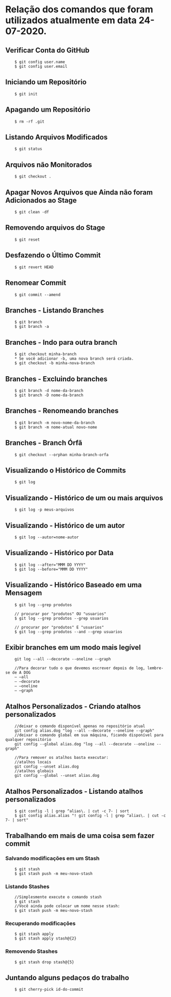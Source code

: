 # Relação dos comandos que foram utilizados atualmente em data 24-07-2020.

## Verificar Conta do GitHub
		$ git config user.name
		$ git config user.email

## Iniciando um Repositório
		$ git init
		
## Apagando um Repositório
		$ rm -rf .git
		
## Listando Arquivos Modificados
		$ git status
		
## Arquivos não Monitorados
		$ git checkout .
		
## Apagar Novos Arquivos que Ainda não foram Adicionados ao Stage
		$ git clean -df
		
## Removendo arquivos do Stage
		$ git reset
		
## Desfazendo o Último Commit
		$ git revert HEAD
		
## Renomear Commit
		$ git commit --amend
		
## Branches - Listando Branches
		$ git branch
		$ git branch -a

## Branches - Indo para outra branch
		$ git checkout minha-branch
		* Se você adicionar -b, uma nova branch será criada.
		$ git checkout -b minha-nova-branch

## Branches - Excluindo branches
		$ git branch -d nome-da-branch
		$ git branch -D nome-da-branch
		
## Branches - Renomeando branches
		$ git branch -m novo-nome-da-branch
		$ git branch -m nome-atual novo-nome
		
## Branches - Branch Órfã
		$ git checkout --orphan minha-branch-orfa

## Visualizando o Histórico de Commits
		$ git log
		
## Visualizando - Histórico de um ou mais arquivos
		$ git log -p meus-arquivos

## Visualizando - Histórico de um autor
		$ git log --autor=nome-autor

## Visualizando - Histórico por Data
		$ git log --after="MMM DD YYYY"
		$ git log --before="MMM DD YYYY"

## Visualizando - Histórico Baseado em uma Mensagem
		$ git log --grep produtos
		
		// procurar por "produtos" OU "usuarios"
		$ git log --grep produtos --grep usuarios

		// procurar por "produtos" E "usuarios"
		$ git log --grep produtos --and --grep usuarios
		
## Exibir branches em um modo mais legível
		git log --all --decorate --oneline --graph
		
		//Para decorar tudo o que devemos escrever depois de log, lembre-se de A DOG
		– —all
		– —decorate
		– —oneline
		– —graph
		
## Atalhos Personalizados - Criando atalhos personalizados
		//deixar o comando disponível apenas no repositório atual
		git config alias.dog "log --all --decorate --oneline --graph"
		//deixar o comando global em sua máquina, ficando disponível para qualquer repositório
		git config --global alias.dog "log --all --decorate --oneline --graph"
		
		//Para remover os atalhos basta executar:
		//atalhos locais
		git config --unset alias.dog
		//atalhos globais
		git config --global --unset alias.dog
		
## Atalhos Personalizados - Listando atalhos personalizados
		$ git config -l | grep ^alias\. | cut -c 7- | sort
		$ git config alias.alias "! git config -l | grep ^alias\. | cut -c 7- | sort"

## Trabalhando em mais de uma coisa sem fazer commit
### Salvando modificações em um Stash
		$ git stash
		$ git stash push -m meu-novo-stash
### Listando Stashes
		//Simplesmente execute o comando stash
		$ git stash
		//Você ainda pode colocar um nome nesse stash:
		$ git stash push -m meu-novo-stash
### Recuperando modificações
		$ git stash apply
		$ git stash apply stash@{2}
### Removendo Stashes
		$ git stash drop stash@{5}

## Juntando alguns pedaços do trabalho
		$ git cherry-pick id-do-commit
